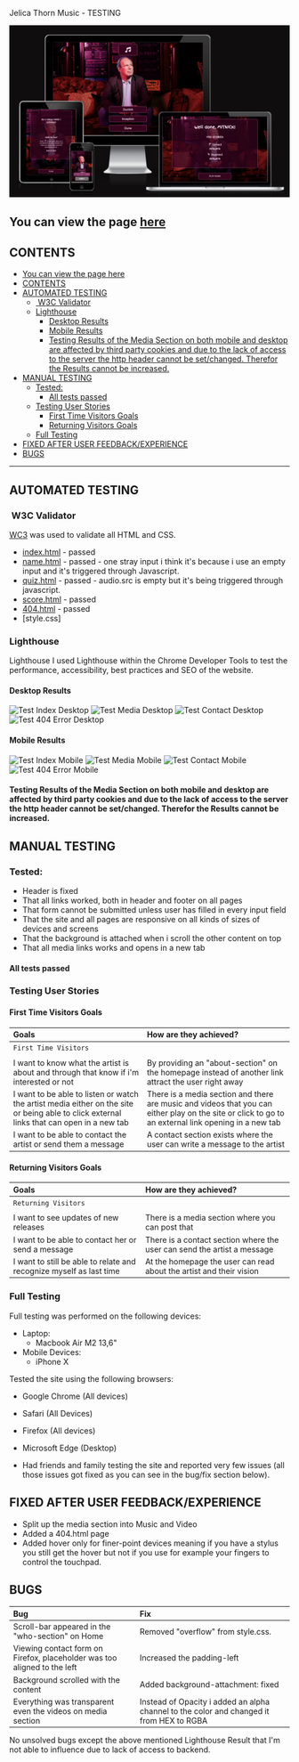 Jelica Thorn Music - TESTING

![Do u know HANS? Website shown on different devices](assets/docs/images/amiresponsivefull.png)

You can view the page [here](https://andreasawenlof.github.io/do-u-know-hans/)
---

## CONTENTS

- [You can view the page here](#you-can-view-the-page-here)
- [CONTENTS](#contents)
- [AUTOMATED TESTING](#automated-testing)
  - [ W3C Validator](#w3c-validator)
  - [Lighthouse](#lighthouse)
    - [Desktop Results](#desktop-results)
    - [Mobile Results](#mobile-results)
    - [Testing Results of the Media Section on both mobile and desktop are affected by third party cookies and due to the lack of access to the server the http header cannot be set/changed. Therefor the Results cannot be increased.](#testing-results-of-the-media-section-on-both-mobile-and-desktop-are-affected-by-third-party-cookies-and-due-to-the-lack-of-access-to-the-server-the-http-header-cannot-be-setchanged-therefor-the-results-cannot-be-increased)
- [MANUAL TESTING](#manual-testing)
  - [Tested:](#tested)
    - [All tests passed](#all-tests-passed)
  - [Testing User Stories](#testing-user-stories)
    - [First Time Visitors Goals](#first-time-visitors-goals)
    - [Returning Visitors Goals](#returning-visitors-goals)
  - [Full Testing](#full-testing)
- [FIXED AFTER USER FEEDBACK/EXPERIENCE](#fixed-after-user-feedbackexperience)
- [BUGS](#bugs)

---

## AUTOMATED TESTING


###  W3C Validator
[WC3](https://validator.w3.org/) was used to validate all HTML and CSS.
- [index.html](assets/docs/images/test/w3c-index.png) - passed
- [name.html](assets/docs/images/test/w3c-name.png) - passed - one stray input i think it's because i use an empty input and it's triggered through Javascript.
- [quiz.html](assets/docs/images/test/w3c-quiz.png) - passed - audio.src is empty but it's being triggered through javascript.
- [score.html](assets/docs/images/test/w3c-score.png) - passed
- [404.html](assets/docs/images/test/w3c-404.png) - passed
- [style.css] 



### Lighthouse

Lighthouse
I used Lighthouse within the Chrome Developer Tools to test the performance, accessibility, best practices and SEO of the website.

#### Desktop Results
![Test Index Desktop](docs/images/test/test-index-desk.png)
![Test Media Desktop](docs/images/test/test-media-desk.png)
![Test Contact Desktop](docs/images/test/test-contact-desk.png)
![Test 404 Error Desktop](docs/images/test/test-404-desk.png)

#### Mobile Results
![Test Index Mobile](docs/images/test/test-index-mob.png)
![Test Media Mobile](docs/images/test/test-media-mob.png)
![Test Contact Mobile](docs/images/test/test-contact-mob.png)
![Test 404 Error Mobile](docs/images/test/test-404-mob.png)

#### Testing Results of the Media Section on both mobile and desktop are affected by third party cookies and due to the lack of access to the server the http header cannot be set/changed. Therefor the Results cannot be increased.

## MANUAL TESTING
### Tested:
- Header is fixed
- That all links worked, both in header and footer on all pages
- That form cannot be submitted unless user has filled in every input field
- That the site and all pages are responsive on all kinds of sizes of devices and screens
- That the background is attached when i scroll the other content on top
- That all media links works and opens in a new tab
#### All tests passed

### Testing User Stories

#### First Time Visitors Goals
| Goals | How are they achieved? |
| :--- | :--- |
| `First Time Visitors` |
|  |  |  |
| I want to know what the artist is about and through that know if i'm interested or not | By providing an "about-section" on the homepage instead of another link attract the user right away |
| I want to be able to listen or watch the artist media either on the site or being able to click external links that can open in a new tab | There is a media section and there are music and videos that you can either play on the site or click to go to an external link opening in a new tab |
| I want to be able to contact the artist or send them a message | A contact section exists where the user can write a message to the artist |

#### Returning Visitors Goals
| Goals | How are they achieved? |
| :--- | :--- |
| `Returning Visitors` |
|  |  |  |
| I want to see updates of new releases | There is a media section where you can post that |
| I want to be able to contact her or send a message | There is a contact section where the user can send the artist a message |
| I want to still be able to relate and recognize myself as last time | At the homepage the user can read about the artist and their vision |


### Full Testing
Full testing was performed on the following devices:

- Laptop:
  - Macbook Air M2 13,6"
- Mobile Devices:
  - iPhone X

Tested the site using the following browsers:
- Google Chrome (All devices)
- Safari  (All Devices)
- Firefox (All devices)
- Microsoft Edge (Desktop)

- Had friends and family testing the site and reported very few issues (all those issues got fixed as you can see in the bug/fix section below).


## FIXED AFTER USER FEEDBACK/EXPERIENCE
- Split up the media section into Music and Video
- Added a 404.html page
- Added hover only for finer-point devices meaning if you have a stylus you still get the hover but not if you use for example your fingers to control the touchpad.

## BUGS
| Bug | Fix |
| :--- | :--- |
| Scroll-bar appeared in the "who-section" on Home | Removed "overflow" from style.css. |
| Viewing contact form on Firefox, placeholder was too aligned to the left | Increased the padding-left |
| Background scrolled with the content | Added background-attachment: fixed |
| Everything was transparent even the videos on media section | Instead of Opacity i added an alpha channel to the color and changed it from HEX to RGBA |

No unsolved bugs except the above mentioned Lighthouse Result that I'm not able to influence due to lack of access to backend.